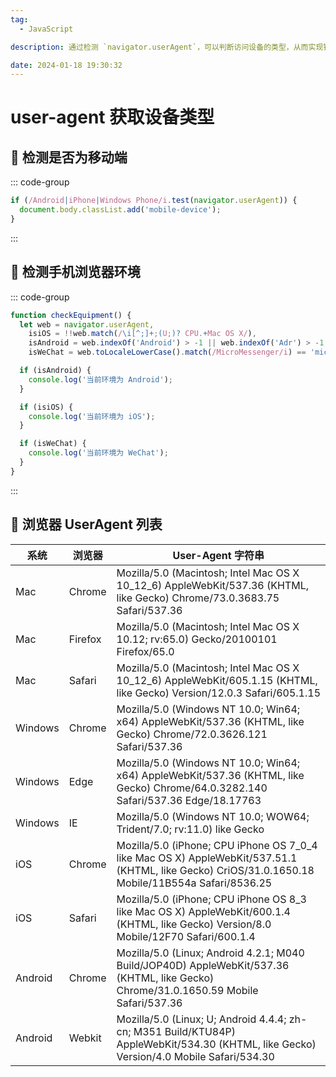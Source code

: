```yaml
---
tag:
  - JavaScript

description: 通过检测 `navigator.userAgent`，可以判断访问设备的类型，从而实现针对不同设备的样式或功能适配。

date: 2024-01-18 19:30:32
---
```


# user-agent 获取设备类型

## 💾 检测是否为移动端

::: code-group

```js
if (/Android|iPhone|Windows Phone/i.test(navigator.userAgent)) {
  document.body.classList.add('mobile-device');
}
```

:::

## 💾 检测手机浏览器环境

::: code-group

```js
function checkEquipment() {
  let web = navigator.userAgent,
    isiOS = !!web.match(/\i[^;]+;(U;)? CPU.+Mac OS X/),
    isAndroid = web.indexOf('Android') > -1 || web.indexOf('Adr') > -1,
    isWeChat = web.toLocaleLowerCase().match(/MicroMessenger/i) == 'micromessenger';

  if (isAndroid) {
    console.log('当前环境为 Android');
  }

  if (isiOS) {
    console.log('当前环境为 iOS');
  }

  if (isWeChat) {
    console.log('当前环境为 WeChat');
  }
}
```

:::

## 💾 浏览器 UserAgent 列表

| 系统    | 浏览器  | User-Agent 字符串                                                                                                                                 |
| ------- | ------- | ------------------------------------------------------------------------------------------------------------------------------------------------- |
| Mac     | Chrome  | Mozilla/5.0 (Macintosh; Intel Mac OS X 10_12_6) AppleWebKit/537.36 (KHTML, like Gecko) Chrome/73.0.3683.75 Safari/537.36                          |
| Mac     | Firefox | Mozilla/5.0 (Macintosh; Intel Mac OS X 10.12; rv:65.0) Gecko/20100101 Firefox/65.0                                                                |
| Mac     | Safari  | Mozilla/5.0 (Macintosh; Intel Mac OS X 10_12_6) AppleWebKit/605.1.15 (KHTML, like Gecko) Version/12.0.3 Safari/605.1.15                           |
| Windows | Chrome  | Mozilla/5.0 (Windows NT 10.0; Win64; x64) AppleWebKit/537.36 (KHTML, like Gecko) Chrome/72.0.3626.121 Safari/537.36                               |
| Windows | Edge    | Mozilla/5.0 (Windows NT 10.0; Win64; x64) AppleWebKit/537.36 (KHTML, like Gecko) Chrome/64.0.3282.140 Safari/537.36 Edge/18.17763                 |
| Windows | IE      | Mozilla/5.0 (Windows NT 10.0; WOW64; Trident/7.0; rv:11.0) like Gecko                                                                             |
| iOS     | Chrome  | Mozilla/5.0 (iPhone; CPU iPhone OS 7_0_4 like Mac OS X) AppleWebKit/537.51.1 (KHTML, like Gecko) CriOS/31.0.1650.18 Mobile/11B554a Safari/8536.25 |
| iOS     | Safari  | Mozilla/5.0 (iPhone; CPU iPhone OS 8_3 like Mac OS X) AppleWebKit/600.1.4 (KHTML, like Gecko) Version/8.0 Mobile/12F70 Safari/600.1.4             |
| Android | Chrome  | Mozilla/5.0 (Linux; Android 4.2.1; M040 Build/JOP40D) AppleWebKit/537.36 (KHTML, like Gecko) Chrome/31.0.1650.59 Mobile Safari/537.36             |
| Android | Webkit  | Mozilla/5.0 (Linux; U; Android 4.4.4; zh-cn; M351 Build/KTU84P) AppleWebKit/534.30 (KHTML, like Gecko) Version/4.0 Mobile Safari/534.30           |
